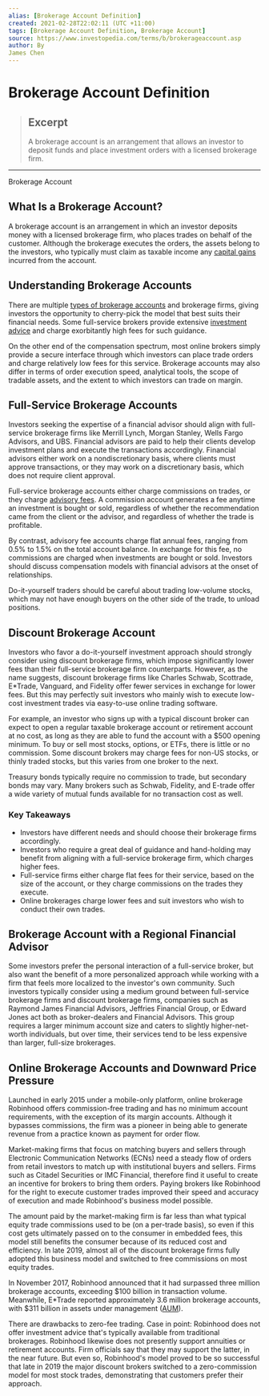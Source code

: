 ```yaml
---
alias: [Brokerage Account Definition]
created: 2021-02-28T22:02:11 (UTC +11:00)
tags: [Brokerage Account Definition, Brokerage Account]
source: https://www.investopedia.com/terms/b/brokerageaccount.asp
author: By
James Chen
---
```


# Brokerage Account Definition

> ## Excerpt
> A brokerage account is an arrangement that allows an investor to deposit funds and place investment orders with a licensed brokerage firm.

---

Brokerage Account
## What Is a Brokerage Account?

A brokerage account is an arrangement in which an investor deposits money with a licensed brokerage firm, who places trades on behalf of the customer. Although the brokerage executes the orders, the assets belong to the investors, who typically must claim as taxable income any [capital gains](https://www.investopedia.com/terms/c/capitalgain.asp) incurred from the account.

## Understanding Brokerage Accounts

There are multiple [types of brokerage accounts](https://www.investopedia.com/investing/types-brokerage-accounts/) and brokerage firms, giving investors the opportunity to cherry-pick the model that best suits their financial needs. Some full-service brokers provide extensive [investment advice](https://www.investopedia.com/terms/i/investment-advice.asp) and charge exorbitantly high fees for such guidance.

On the other end of the compensation spectrum, most online brokers simply provide a secure interface through which investors can place trade orders and charge relatively low fees for this service. Brokerage accounts may also differ in terms of order execution speed, analytical tools, the scope of tradable assets, and the extent to which investors can trade on margin.

## Full-Service Brokerage Accounts

Investors seeking the expertise of a financial advisor should align with full-service brokerage firms like Merrill Lynch, Morgan Stanley, Wells Fargo Advisors, and UBS. Financial advisors are paid to help their clients develop investment plans and execute the transactions accordingly. Financial advisors either work on a nondiscretionary basis, where clients must approve transactions, or they may work on a discretionary basis, which does not require client approval.

Full-service brokerage accounts either charge commissions on trades, or they charge [advisory fees](https://www.investopedia.com/terms/a/advisor-fee.asp). A commission account generates a fee anytime an investment is bought or sold, regardless of whether the recommendation came from the client or the advisor, and regardless of whether the trade is profitable.

By contrast, advisory fee accounts charge flat annual fees, ranging from 0.5% to 1.5% on the total account balance. In exchange for this fee, no commissions are charged when investments are bought or sold. Investors should discuss compensation models with financial advisors at the onset of relationships.

Do-it-yourself traders should be careful about trading low-volume stocks, which may not have enough buyers on the other side of the trade, to unload positions.

## Discount Brokerage Account

Investors who favor a do-it-yourself investment approach should strongly consider using discount brokerage firms, which impose significantly lower fees than their full-service brokerage firm counterparts. However, as the name suggests, discount brokerage firms like Charles Schwab, Scottrade, E\*Trade, Vanguard, and Fidelity offer fewer services in exchange for lower fees. But this may perfectly suit investors who mainly wish to execute low-cost investment trades via easy-to-use online trading software.

For example, an investor who signs up with a typical discount broker can expect to open a regular taxable brokerage account or retirement account at no cost, as long as they are able to fund the account with a $500 opening minimum. To buy or sell most stocks, options, or ETFs, there is little or no commission. Some discount brokers may charge fees for non-US stocks, or thinly traded stocks, but this varies from one broker to the next.

Treasury bonds typically require no commission to trade, but secondary bonds may vary. Many brokers such as Schwab, Fidelity, and E-trade offer a wide variety of mutual funds available for no transaction cost as well.

### Key Takeaways

-   Investors have different needs and should choose their brokerage firms accordingly.
-   Investors who require a great deal of guidance and hand-holding may benefit from aligning with a full-service brokerage firm, which charges higher fees.
-   Full-service firms either charge flat fees for their service, based on the size of the account, or they charge commissions on the trades they execute.
-   Online brokerages charge lower fees and suit investors who wish to conduct their own trades.

## Brokerage Account with a Regional Financial Advisor

Some investors prefer the personal interaction of a full-service broker, but also want the benefit of a more personalized approach while working with a firm that feels more localized to the investor's own community. Such investors typically consider using a medium ground between full-service brokerage firms and discount brokerage firms, companies such as Raymond James Financial Advisors, Jeffries Financial Group, or Edward Jones act both as broker-dealers and Financial Advisors. This group requires a larger minimum account size and caters to slightly higher-net-worth individuals, but over time, their services tend to be less expensive than larger, full-size brokerages.

## Online Brokerage Accounts and Downward Price Pressure

Launched in early 2015 under a mobile-only platform, online brokerage Robinhood offers commission-free trading and has no minimum account requirements, with the exception of its margin accounts. Although it bypasses commissions, the firm was a pioneer in being able to generate revenue from a practice known as payment for order flow.

Market-making firms that focus on matching buyers and sellers through Electronic Communication Networks (ECNs) need a steady flow of orders from retail investors to match up with institutional buyers and sellers. Firms such as Citadel Securities or IMC Financial, therefore find it useful to create an incentive for brokers to bring them orders. Paying brokers like Robinhood for the right to execute customer trades improved their speed and accuracy of execution and made Robinhood's business model possible.

The amount paid by the market-making firm is far less than what typical equity trade commissions used to be (on a per-trade basis), so even if this cost gets ultimately passed on to the consumer in embedded fees, this model still benefits the consumer because of its reduced cost and efficiency. In late 2019, almost all of the discount brokerage firms fully adopted this business model and switched to free commissions on most equity trades.

In November 2017, Robinhood announced that it had surpassed three million brokerage accounts, exceeding $100 billion in transaction volume. Meanwhile, E\*Trade reported approximately 3.6 million brokerage accounts, with $311 billion in assets under management ([AUM](https://www.investopedia.com/terms/a/aum.asp)).

There are drawbacks to zero-fee trading. Case in point: Robinhood does not offer investment advice that's typically available from traditional brokerages. Robinhood likewise does not presently support annuities or retirement accounts. Firm officials say that they may support the latter, in the near future. But even so, Robinhood's model proved to be so successful that late in 2019 the major discount brokers switched to a zero-commission model for most stock trades, demonstrating that customers prefer their approach.
